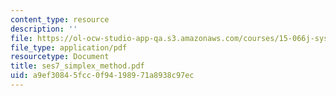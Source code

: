 ```yaml
---
content_type: resource
description: ''
file: https://ol-ocw-studio-app-qa.s3.amazonaws.com/courses/15-066j-system-optimization-and-analysis-for-manufacturing-summer-2003/a9ef30845fcc0f94198971a8938c97ec_ses7_simplex_method.pdf
file_type: application/pdf
resourcetype: Document
title: ses7_simplex_method.pdf
uid: a9ef3084-5fcc-0f94-1989-71a8938c97ec
---
```

